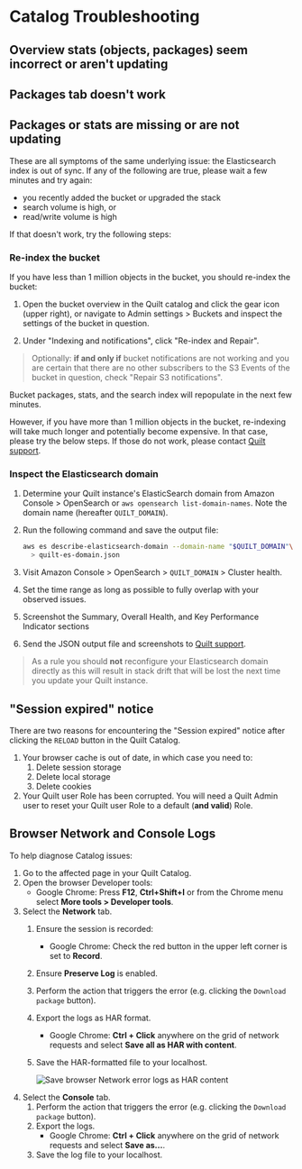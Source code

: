 # Catalog Troubleshooting

## Overview stats (objects, packages) seem incorrect or aren't updating

## Packages tab doesn't work

## Packages or stats are missing or are not updating

These are all symptoms of the same underlying issue: the Elasticsearch index is
out of sync. If any of the following are true, please wait a few minutes and try
again:

- you recently added the bucket or upgraded the stack
- search volume is high, or
- read/write volume is high

If that doesn't work, try the following steps:

### Re-index the bucket

If you have less than 1 million objects in the bucket, you should re-index the
bucket:

1. Open the bucket overview in the Quilt catalog and click the gear icon (upper
right), or navigate to Admin settings > Buckets and inspect the settings of the
bucket in question.

1. Under "Indexing and notifications", click "Re-index and Repair".

> Optionally: **if and only if** bucket notifications are not working and you
> are certain that there are no other subscribers to the S3 Events of the bucket
> in question, check "Repair S3 notifications".

Bucket packages, stats, and the search index will repopulate in the next few
minutes.

However, if you have more than 1 million objects in the bucket, re-indexing will
take much longer and potentially become expensive.  In that case, please try the
below steps. If those do not work, please contact [Quilt
support](mailto:support@quiltdata.io).

### Inspect the Elasticsearch domain

1. Determine your Quilt instance's ElasticSearch domain from Amazon Console >
OpenSearch or `aws opensearch list-domain-names`. Note the domain name
(hereafter `QUILT_DOMAIN`).

1. Run the following command and save the output file:
    <!--pytest.mark.skip-->
    ```sh
    aws es describe-elasticsearch-domain --domain-name "$QUILT_DOMAIN"\
      > quilt-es-domain.json
    ```

1. Visit Amazon Console > OpenSearch > `QUILT_DOMAIN` > Cluster health.

1. Set the time range as long as possible to fully overlap with your observed
   issues.

1. Screenshot the Summary, Overall Health, and Key Performance Indicator
   sections

1. Send the JSON output file and screenshots to [Quilt
   support](mailto:support@quiltdata.io).

> As a rule you should **not** reconfigure your Elasticsearch domain directly as
> this will result in stack drift that will be lost the next time you update
> your Quilt instance.

## "Session expired" notice

There are two reasons for encountering the "Session expired" notice
after clicking the `RELOAD` button in the Quilt Catalog.

1. Your browser cache is out of date, in which case you need to:
    1. Delete session storage
    1. Delete local storage
    1. Delete cookies
1. Your Quilt user Role has been corrupted. You will need a Quilt Admin
user to reset your Quilt user Role to a default (**and valid**) Role.

## Browser Network and Console Logs

To help diagnose Catalog issues:

1. Go to the affected page in your Quilt Catalog.
1. Open the browser Developer tools:
    - Google Chrome: Press **F12**, **Ctrl+Shift+I** or from the
    Chrome menu select **More tools > Developer tools**.
1. Select the **Network** tab.
    1. Ensure the session is recorded:
        - Google Chrome: Check the red button in the upper left corner is set to
          **Record**.
    1. Ensure **Preserve Log** is enabled.
    1. Perform the action that triggers the error (e.g. clicking the `Download
       package` button).
    1. Export the logs as HAR format.
        - Google Chrome: **Ctrl + Click** anywhere on the grid of
        network requests and select **Save all as HAR with content**.
    1. Save the HAR-formatted file to your localhost.

        ![Save browser Network error logs as HAR
        content](imgs/troubleshooting-logs-browser.png)
1. Select the **Console** tab.
    1. Perform the action that triggers the error (e.g. clicking the `Download
       package` button).
    1. Export the logs.
        - Google Chrome: **Ctrl + Click** anywhere on the grid of
        network requests and select **Save as...**.
    1. Save the log file to your localhost.

